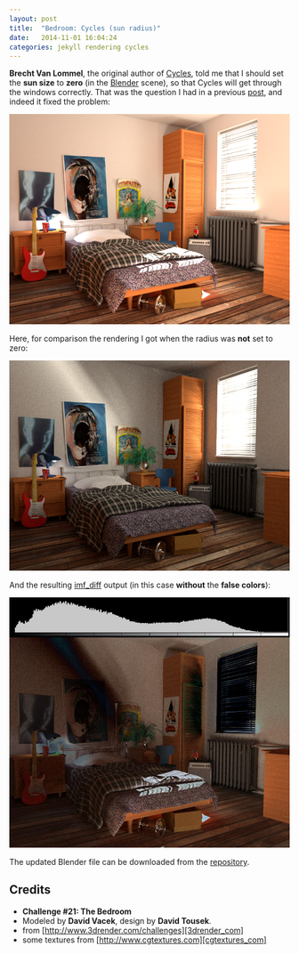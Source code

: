 ```yaml
---
layout: post
title:  "Bedroom: Cycles (sun radius)"
date:   2014-11-01 16:04:24
categories: jekyll rendering cycles
---
```


__Brecht Van Lommel__, the original author of [Cycles][cycles], told
me that I should set the __sun size__ to __zero__ (in the
[Blender][blender] scene), so that Cycles will get through the windows
correctly. That was the question I had in a previous [post][post], and
indeed it fixed the problem:

<img src="/assets/bedroom_cycles02.png" alt="Bedroom rendered by
Cycles." width="600" class="img-thumbnail"/>

Here, for comparison the rendering I got when the radius was __not__
set to zero:

<img src="/assets/bedroom_cycles01.png" alt="Bedroom rendered by
Cycles." width="600" class="img-thumbnail"/>

And the resulting [imf_diff][imf_diff] output (in this case
__without__ the __false colors__):

<img src="/assets/bedroom_imf_diff_arnold_cycles02.jpg"
alt="Difference between the two Cycles renders." width="600"
class="img-thumbnail"/>

The updated Blender file can be downloaded from the
[repository][repo].

Credits
-------

* __Challenge #21: The Bedroom__
* Modeled by __David Vacek__, design by __David Tousek__.
* from [http://www.3drender.com/challenges][3drender_com]
* some textures from [http://www.cgtextures.com][cgtextures_com]

[cycles]:         http://wiki.blender.org/index.php/Doc:2.6/Manual/Render/Cycles
[blender]:        http://www.blender.org
[post]:           https://www.janwalter.org/jekyll/rendering/arnold/2014/10/29/bedroom-arnold-luxrender-cycles-lagoa.html
[imf_diff]:       http://docs.autodesk.com/MENTALRAY/2012/CHS/mental%20ray%203.9%20Help/files/manual/node251.html
[repo]:           https://github.com/wahn/export_multi/tree/master/11_bedroom/blend
[3drender_com]:   http://www.3drender.com/challenges
[cgtextures_com]: http://www.cgtextures.com
